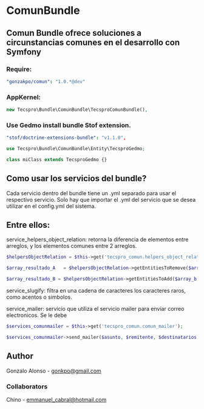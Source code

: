 # ComunBundle
## Comun Bundle ofrece soluciones a circunstancias comunes en el desarrollo con Symfony

### Require:
``` yaml
"gonzakpo/comun": "1.0.*@dev"
```
### AppKernel:
``` php
new Tecspro\Bundle\ComunBundle\TecsproComunBundle(),
```
### Use Gedmo install bundle Stof extension.
``` yaml
"stof/doctrine-extensions-bundle": "v1.1.0",
```
``` php
use Tecspro\Bundle\ComunBundle\Entity\TecsproGedmo;

class miClass extends TecsproGedmo {}
```
## Como usar los servicios del bundle?

Cada servicio dentro del bundle tiene un .yml separado
para usar el respectivo servicio. Solo hay que importar
el .yml del servicio que se desea utilizar en el config.yml 
del sistema.

## Entre ellos:

service_helpers_object_relation: 
retorna la diferencia de elementos entre arreglos, y los elementos comunes entre 2 arreglos.
``` php
$helpersObjectRelation = $this->get('tecspro_comun.helpers_object_relation');

$array_resultado_A   = $helpersObjectRelation->getEntitiesToRemove($array_a, $array_b);

$array_resultado_B = $helpersObjectRelation->getEntitiesToAdd($array_b, $array_a);
```
service_slugify: 
filtra en una cadena de caracteres los caracteres raros, como acentos o simbolos.

service_mailer: 
servicio que utiliza el servicio mailer para enviar correo electronicos.
Se le debe 
``` php
$services_comunmailer = $this->get('tecspro_comun.comun_mailer');

$services_comunmailer->send_mailer($asunto, $remitente, $destinatarios, $mensaje);
```
## Author
Gonzalo Alonso - gonkpo@gmail.com
### Collaborators
Chino - emmanuel_cabral@hotmail.com

